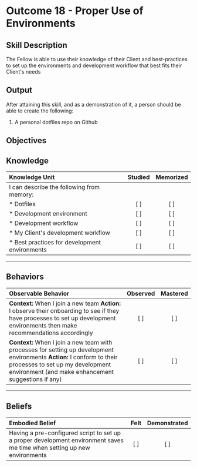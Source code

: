 # Outcome 18 - Proper Use of Environments

**Skill Description**
----------
The Fellow is able to use their knowledge of their Client and best-practices to set up the environments and development workflow that best fits their Client's needs

**Output**
----------
After attaining this skill, and as a demonstration of it, a person should be able to create the following:

1. A personal dotfiles repo on Github


**Objectives**
----------
## **Knowledge**


| Knowledge Unit   |      Studied      | Memorized |
|:-------------|:------------------:|:--------:|
| I can describe the following from memory: | | |
| * Dotfiles | [ ] | [ ]  |
| * Development environment     | [ ] | [ ]  |
| * Development workflow     | [ ] | [ ]  |
| * My Client's development workflow     | [ ] | [ ]  |
| * Best practices for development environments     | [ ] | [ ]  |


----------


## **Behaviors**

| Observable Behavior   |      Observed      | Mastered |
|:-------------|:------------------:|:--------:|
| **Context:** When I join a new team **Action:** I observe their onboarding to see if they have processes to set up development environments then make recommendations accordingly | [ ] | [ ]  |
| **Context:** When I join a new team with processes for setting up development environments **Action:** I conform to their processes to set up my development environment (and make enhancement suggestions if any) | [ ] | [ ]  |



----------


## **Beliefs**


| Embodied Belief   |      Felt      | Demonstrated |
|:-------------|:------------------:|:--------:|
| Having a pre-configured script to set up a proper development environment saves me time when setting up new environments | [ ] | [ ]  |

